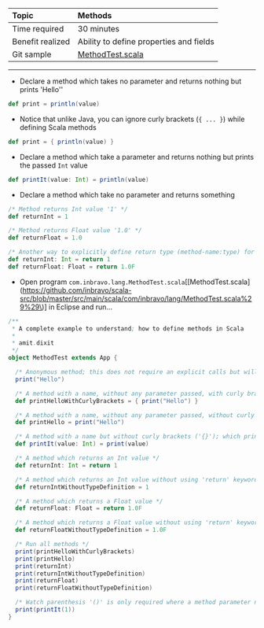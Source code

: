 | Topic | Methods |
| :--- | :--- |
| Time required | 30 minutes |
| Benefit realized | Ability to define properties and fields |
| Git sample | [MethodTest.scala](https://github.com/inbravo/scala-src/blob/master/src/main/scala/com/inbravo/lang/MethodTest.scala) |

---

* Declare a method which takes no parameter and returns nothing but prints 'Hello''

```scala
def print = println(value)
```

* Notice that unlike Java, you can ignore curly brackets \(`{ ... }`\) while defining Scala methods

```scala
def print = { println(value) }
```

* Declare a method which take a parameter and returns nothing but prints the passed `Int` value

```scala
def printIt(value: Int) = println(value)
```

* Declare a method which take no parameter and returns something

```scala
/* Method returns Int value '1' */
def returnInt = 1

/* Method returns Float value '1.0' */
def returnFloat = 1.0

/* Another way to explicitly define return type (method-name:type) for methods */
def returnInt: Int = return 1
def returnFloat: Float = return 1.0F
```

* Open program `com.inbravo.lang.MethodTest.scala`\[[MethodTest.scala](https://github.com/inbravo/scala-src/blob/master/src/main/scala/com/inbravo/lang/MethodTest.scala%29%29\)\] in Eclipse and run...

```scala
/**
 * A complete example to understand; how to define methods in Scala
 *
 * amit.dixit
 */
object MethodTest extends App {

  /* Anonymous method; this does not require an explicit calls but will be automatically called */
  print("Hello")

  /* A method with a name, without any parameter passed, with curly brackets ('{}'); which prints something */
  def printHelloWithCurlyBrackets = { print("Hello") }

  /* A method with a name, without any parameter passed, without curly brackets ('{}'); which prints something */
  def printHello = print("Hello")

  /* A method with a name but without curly brackets ('{}'); which prints something */
  def printIt(value: Int) = print(value)

  /* A method which returns an Int value */
  def returnInt: Int = return 1

  /* A method which returns an Int value without using 'return' keyword */
  def returnIntWithoutTypeDefinition = 1

  /* A method which returns a Float value */
  def returnFloat: Float = return 1.0F

  /* A method which returns a Float value without using 'return' keyword */
  def returnFloatWithoutTypeDefinition = 1.0F

  /* Run all methods */
  print(printHelloWithCurlyBrackets)
  print(printHello)
  print(returnInt)
  print(returnIntWithoutTypeDefinition)
  print(returnFloat)
  print(returnFloatWithoutTypeDefinition)

  /* Watch parenthesis '()' is only required where a method parameter need to be passed */
  print(printIt(1))
}
```



